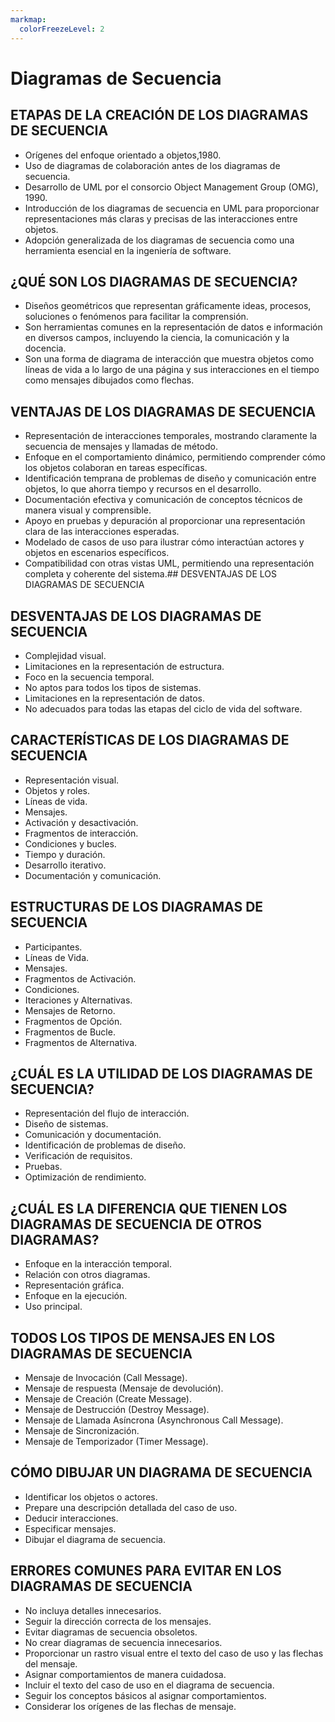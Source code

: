 ```yaml
---
markmap:
  colorFreezeLevel: 2
---
```


# Diagramas de Secuencia

## ETAPAS DE LA CREACIÓN DE LOS DIAGRAMAS DE SECUENCIA

- Orígenes del enfoque orientado a objetos,1980.
- Uso de diagramas de colaboración antes de los diagramas de secuencia.
- Desarrollo de UML por el consorcio Object Management Group (OMG), 1990.
- Introducción de los diagramas de secuencia en UML para proporcionar representaciones más claras y precisas de las interacciones entre objetos.
- Adopción generalizada de los diagramas de secuencia como una herramienta esencial en la ingeniería de software.

## ¿QUÉ SON LOS DIAGRAMAS DE SECUENCIA?

- Diseños geométricos que representan gráficamente ideas, procesos, soluciones o fenómenos para facilitar la comprensión.
- Son herramientas comunes en la representación de datos e información en diversos campos, incluyendo la ciencia, la comunicación y la docencia. 
- Son una forma de diagrama de interacción que muestra objetos como líneas de vida a lo largo de una página y sus interacciones en el tiempo como mensajes dibujados como flechas.
## VENTAJAS DE LOS DIAGRAMAS DE SECUENCIA

- Representación de interacciones temporales, mostrando claramente la secuencia de mensajes y llamadas de método.
- Enfoque en el comportamiento dinámico, permitiendo comprender cómo los objetos colaboran en tareas específicas.
- Identificación temprana de problemas de diseño y comunicación entre objetos, lo que ahorra tiempo y recursos en el desarrollo.
- Documentación efectiva y comunicación de conceptos técnicos de manera visual y comprensible.
- Apoyo en pruebas y depuración al proporcionar una representación clara de las interacciones esperadas.
- Modelado de casos de uso para ilustrar cómo interactúan actores y objetos en escenarios específicos.
- Compatibilidad con otras vistas UML, permitiendo una representación completa y coherente del sistema.## DESVENTAJAS DE LOS DIAGRAMAS DE SECUENCIA
## DESVENTAJAS DE LOS DIAGRAMAS DE SECUENCIA
- Complejidad visual.
- Limitaciones en la representación de estructura.
- Foco en la secuencia temporal.
- No aptos para todos los tipos de sistemas.
- Limitaciones en la representación de datos.
- No adecuados para todas las etapas del ciclo de vida del software.
## CARACTERÍSTICAS DE LOS DIAGRAMAS DE SECUENCIA
- Representación visual.
- Objetos y roles.
- Líneas de vida.
- Mensajes.
- Activación y desactivación.
- Fragmentos de interacción.
- Condiciones y bucles.
- Tiempo y duración.
- Desarrollo iterativo.
- Documentación y comunicación.
## ESTRUCTURAS DE LOS DIAGRAMAS DE SECUENCIA
- Participantes.
- Líneas de Vida.
- Mensajes.
- Fragmentos de Activación.
- Condiciones.
- Iteraciones y Alternativas.
- Mensajes de Retorno.
- Fragmentos de Opción.
- Fragmentos de Bucle.
- Fragmentos de Alternativa.
## ¿CUÁL ES LA UTILIDAD DE LOS DIAGRAMAS DE SECUENCIA?
- Representación del flujo de interacción.
- Diseño de sistemas.
- Comunicación y documentación.
- Identificación de problemas de diseño.
- Verificación de requisitos.
- Pruebas.
- Optimización de rendimiento.
## ¿CUÁL ES LA DIFERENCIA QUE TIENEN LOS DIAGRAMAS DE SECUENCIA DE OTROS DIAGRAMAS?
- Enfoque en la interacción temporal.
- Relación con otros diagramas.
- Representación gráfica.
- Enfoque en la ejecución.
- Uso principal.
## TODOS LOS TIPOS DE MENSAJES EN LOS DIAGRAMAS DE SECUENCIA
- Mensaje de Invocación (Call Message).
- Mensaje de respuesta (Mensaje de devolución).
- Mensaje de Creación (Create Message).
- Mensaje de Destrucción (Destroy Message).
- Mensaje de Llamada Asíncrona (Asynchronous Call Message).
- Mensaje de Sincronización.
- Mensaje de Temporizador (Timer Message).
## CÓMO DIBUJAR UN DIAGRAMA DE SECUENCIA
- Identificar los objetos o actores.
- Prepare una descripción detallada del caso de uso.
- Deducir interacciones.
- Especificar mensajes.
- Dibujar el diagrama de secuencia.
## ERRORES COMUNES PARA EVITAR EN LOS DIAGRAMAS DE SECUENCIA
- No incluya detalles innecesarios.
- Seguir la dirección correcta de los mensajes.
- Evitar diagramas de secuencia obsoletos.
- No crear diagramas de secuencia innecesarios.
- Proporcionar un rastro visual entre el texto del caso de uso y las flechas del mensaje.
- Asignar comportamientos de manera cuidadosa.
- Incluir el texto del caso de uso en el diagrama de secuencia.
- Seguir los conceptos básicos al asignar comportamientos.
- Considerar los orígenes de las flechas de mensaje.
